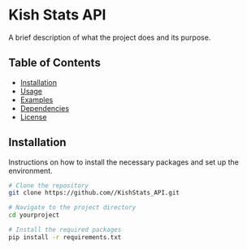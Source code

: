 # Kish Stats API

A brief description of what the project does and its purpose.

## Table of Contents

- [Installation](#installation)
- [Usage](#usage)
- [Examples](#examples)
- [Dependencies](#dependencies)
- [License](#license)

## Installation

Instructions on how to install the necessary packages and set up the environment.

```sh
# Clone the repository
git clone https://github.com//KishStats_API.git

# Navigate to the project directory
cd yourproject

# Install the required packages
pip install -r requirements.txt
